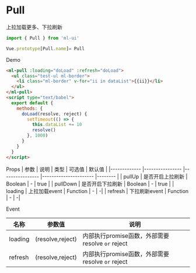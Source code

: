 # Pull

上拉加载更多、下拉刷新
```js
import { Pull } from 'ml-ui'

Vue.prototype[Pull.name]= Pull
```
Demo
```html
<ml-pull :loading="doLoad" :refresh="doLoad">
  <ul class="test-ul ml-border">
    <li class="ml-border" v-for="ii in dataList">{{ii}}</li>
  </ul>
</ml-pull>
<script type="text/babel">
  export default {
    methods: {
      doLoad(resolve, reject) {
        setTimeout(() => {
          this.dataList += 10
          resolve()
        }, 1000)
      }
    }
  }
</script>
```
Props
| 参数          | 说明            | 类型            | 可选值                 | 默认值   |
|-------------  |---------------- |---------------- |---------------------- |-------- |
| pullUp         | 是否开启上拉刷新   | Boolean  | - | true |
| pullDown         |  是否开启下拉刷新  | Boolean  | - | true |
| loading         | 上拉加载event  | Function  | - |  -| 
| refresh        | 下拉刷新event   | Function  | - |  -| 

Event

| 名称          |  参数值  |  说明|
|-------------  |------ |----- |
| loading         | (resolve,reject)   | 内部执行promise函数，外部需要resolve `or` reject  |
| refresh         | (resolve,reject)   | 内部执行promise函数，外部需要resolve `or` reject  |
